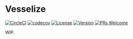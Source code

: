 # Vesselize

[![CircleCI](https://circleci.com/gh/openfext/vesselize.svg?style=svg)](https://circleci.com/gh/openfext/vesselize)
[![codecov](https://codecov.io/gh/openfext/vesselize/branch/main/graph/badge.svg)](https://codecov.io/gh/openfext/vesselize)
[![License](https://img.shields.io/npm/l/@vesselize/vesselize.svg)](https://www.npmjs.com/package/@vesselize/vesselize)
[![Version](https://img.shields.io/npm/v/@vesselize/vesselize.svg)](https://www.npmjs.com/package/@vesselize/vesselize)
[![PRs Welcome](https://img.shields.io/badge/PRs-welcome-brightgreen.svg?style=flat-square)](https://github.com/openfext/vesselize)

WIP.
